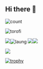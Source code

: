 ## Hi there 👋
![count](https://komarev.com/ghpvc/?username=tdn-HiroshiYamauchi)

![torofi](https://github-profile-summary-cards.vercel.app/api/cards/profile-details?username=tdn-HiroshiYamauchi&theme=dracula&count_private=true)

![](http://github-profile-summary-cards.vercel.app/api/cards/repos-per-language?username=tdn-HiroshiYamauchi&theme=dracula&count_private=true)![laung](http://github-profile-summary-cards.vercel.app/api/cards/most-commit-language?username=tdn-HiroshiYamauchi&theme=dracula&count_private=true)
![](http://github-profile-summary-cards.vercel.app/api/cards/stats?username=tdn-HiroshiYamauchi&theme=dracula&count_private=true)![](http://github-profile-summary-cards.vercel.app/api/cards/productive-time?username=tdn-HiroshiYamauchi&theme=dracula&utcOffset=8&count_private=true)

<a href="https://github.com/anuraghazra/github-readme-stats">
  <img align="center" src="https://github-readme-stats.vercel.app/api?username=tdn-HiroshiYamauchi&show_icons=true&theme=radical&count_private=true" />
</a>

[![trophy](https://github-profile-trophy.vercel.app/?username=tdn-HiroshiYamauchi&theme=onedark)](https://github.com/ryo-ma/github-profile-trophy)
